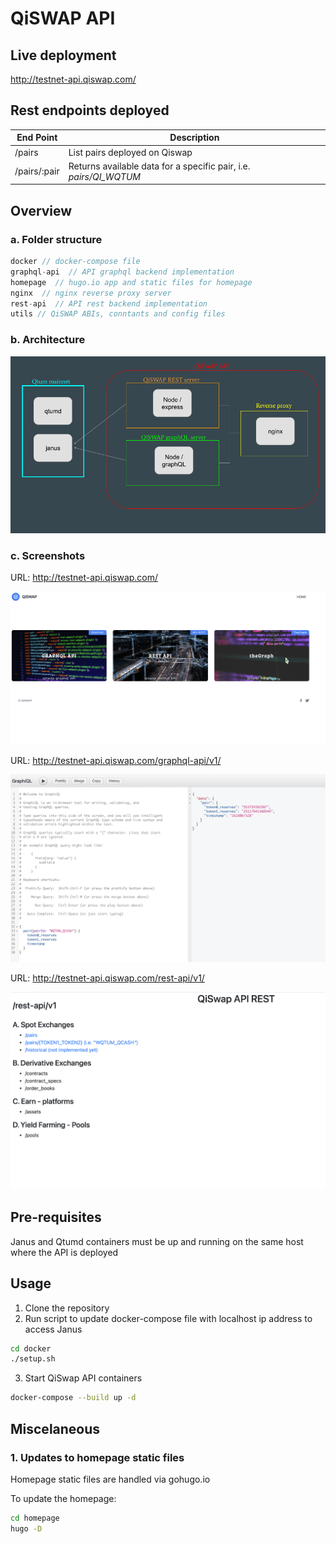# QiSWAP API

## Live deployment

http://testnet-api.qiswap.com/


## Rest endpoints deployed

|  End Point | Description   |
|---|---|
| /pairs  | List pairs deployed on Qiswap  |
| /pairs/:pair   | Returns available data for a specific pair, i.e. *pairs/QI_WQTUM*  |

## Overview

### a. Folder structure

```javascript
docker // docker-compose file  
graphql-api  // API graphql backend implementation
homepage  // hugo.io app and static files for homepage
nginx  // nginx reverse proxy server
rest-api  // API rest backend implementation
utils // QiSWAP ABIs, conntants and config files
```

### b. Architecture

![architecture](./utils/docs/qiswap-api-diagram.png)

### c. Screenshots

URL: http://testnet-api.qiswap.com/

![home](./utils/docs/home.png)

URL: http://testnet-api.qiswap.com/graphql-api/v1/

![graphql](./utils/docs/grapghql-api.png)

URL: http://testnet-api.qiswap.com/rest-api/v1/

![restful](./utils/docs/rest-api.png)


## Pre-requisites
Janus and Qtumd containers must be up and running on the same host where the API is deployed

## Usage

1. Clone the repository
2. Run script to update docker-compose file with localhost ip address to access Janus

```bash
cd docker
./setup.sh
```

3. Start QiSwap API containers


```bash
docker-compose --build up -d
``` 

## Miscelaneous

### 1. Updates to homepage static files

Homepage static files are handled via gohugo.io

To update the homepage:
```bash
cd homepage
hugo -D
```
